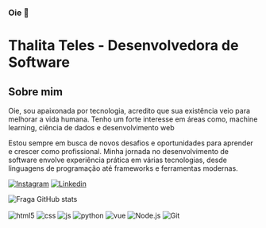 ### Oie  👋
# Thalita Teles - Desenvolvedora de Software

## Sobre mim

Oie, sou apaixonada por tecnologia, acredito que sua existência veio para melhorar a vida humana. Tenho um forte interesse em áreas como, machine learning, ciência de dados e desenvolvimento web

Estou sempre em busca de novos desafios e oportunidades para aprender e crescer como profissional. Minha jornada no desenvolvimento de software envolve experiência prática em várias tecnologias, desde linguagens de programação até frameworks e ferramentas modernas.


[![Instagram](https://img.shields.io/badge/Instagram-6e0dab?style=for-the-badge&logo=instagram&logoColor=black)](https://www.instagram.com/thalitatls/)
[![Linkedin](https://img.shields.io/badge/Linkedin-6e0dab?style=for-the-badge&logo=linkedin&logoColor=black)](https://www.linkedin.com/in/telessthalita/)

![Fraga GitHub stats](https://github-readme-stats.vercel.app/api?username=telessthalita&show_icons=true&theme=midnight-purple)

<div style="display: inline_block;">
  <img align="center" alt="html5" src="https://img.shields.io/badge/HTML5-6e0dab?style=for-the-badge&logo=html5&logoColor=black" />
  <img align="center" alt="css" src="https://img.shields.io/badge/CSS3-6e0dab?style=for-the-badge&logo=css3&logoColor=black" />
  <img align="center" alt="js" src="https://img.shields.io/badge/JavaScript-6e0dab?style=for-the-badge&logo=javascript&logoColor=black" />
  <img align="center" alt="python" src="https://img.shields.io/badge/Python-6e0dab?style=for-the-badge&logo=python&logoColor=black" />
  <img align="center" alt="vue" src="https://img.shields.io/badge/Vue.js-6e0dab?style=for-the-badge&logo=vue.js&logoColor=black" />
  <img align="center" alt="Node.js" src="https://img.shields.io/badge/Node.js-6e0dab?style=for-the-badge&logo=node.js&logoColor=black" />
  <img align="center" alt="Git" src="https://img.shields.io/badge/Git-6e0dab?style=for-the-badge&logo=Git&logoColor=black" />
</div><br/>

